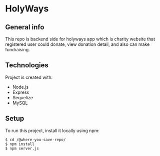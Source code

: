 # HolyWays

## General info
This repo is backend side for holyways app which is charity website that registered user could donate, view donation detail, and also can make fundraising.
	
## Technologies
Project is created with:
* Node.js
* Express
* Sequelize
* MySQL
	
## Setup
To run this project, install it locally using npm:
```
$ cd /@where-you-save-repo/
$ npm install
$ npm server.js
```
